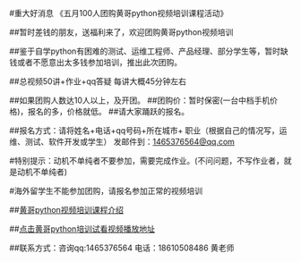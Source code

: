 #重大好消息  《五月100人团购黄哥python视频培训课程活动》

##暂时差钱的朋友，送福利来了，欢迎团购黄哥python视频培训

##鉴于自学python有困难的测试、运维工程师、产品经理、部分学生等，暂时缺钱或者不愿意出太多钱参加培训，推出此次团购。

##总视频50讲+作业+qq答疑 每讲大概45分钟左右

##如果团购人数达10人以上，及开团。
##团购价：暂时保密(一台中档手机价格)，报名的多，价格就低。
##请大家踊跃的报名。


##报名方式：请将姓名+电话+qq号码+所在城市+ 职业（根据自己的情况写，运维、测试、软件开发或学生） 发邮件到：1465376564@qq.com


#特别提示：动机不单纯者不要参加，需要完成作业。(不问问题，不写作业者，就是动机不单纯者)

#海外留学生不能参加团购，请报名参加正常的视频培训



##[黄哥python视频培训课程介绍](https://github.com/pythonpeixun/article/blob/master/index.md)

##[点击黄哥python培训试看视频播放地址](https://github.com/pythonpeixun/article/blob/master/python_shiping.md)

##联系方式：咨询qq:1465376564 电话：18610508486 黄老师

